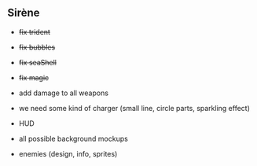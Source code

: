 ## Sirène

- ~~fix trident~~
- ~~fix bubbles~~
- ~~fix seaShell~~
- ~~fix magic~~
- add damage to all weapons 
- we need some kind of charger (small line, circle parts, sparkling effect)
- HUD

- all possible background mockups
- enemies (design, info, sprites)
